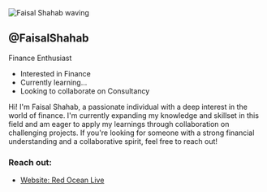 <div class="profile-card">
  <div class="profile-image">
    <img src="https://example.com/waving.png" alt="Faisal Shahab waving" />
  </div>
  <div class="profile-info">
    <h2>@FaisalShahab</h2>
    <p>Finance Enthusiast</p>
    <ul class="interests">
      <li>Interested in Finance</li>
      <li>Currently learning...</li>
      <li>Looking to collaborate on Consultancy</li>
    </ul>
  </div>
  <div class="profile-bio">
    <p>Hi! I'm Faisal Shahab, a passionate individual with a deep interest in the world of finance. I'm currently expanding my knowledge and skillset in this field and am eager to apply my learnings through collaboration on challenging projects. If you're looking for someone with a strong financial understanding and a collaborative spirit, feel free to reach out!</p>
  </div>
  <div class="profile-contact">
    <h3>Reach out:</h3>
    <ul>
      <li><a href="https://www.redocean.live">Website: Red Ocean Live</a></li>
      </ul>
  </div>
</div>
